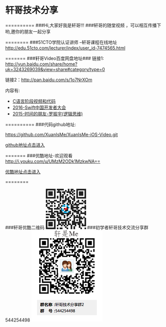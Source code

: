 # 轩哥技术分享
==========
###Hi,大家好我是轩哥!!!
###轩哥的随堂视频 ，可以相互传播下哟,邀你的朋友一起分享

========
###51CTO学院认证讲师 –轩哥课程在线地址
http://edu.51cto.com/lecturer/index/user_id-7474565.html


=======
###轩哥Video百度网盘地址###
链接1: 
http://yun.baidu.com/share/home?uk=3243269039&view=share#category/type=0


链接2：http://pan.baidu.com/s/1o7NrXOm

内容有:

* [C语言阶段视频和代码](http://yun.baidu.com/share/home?uk=3243269039&view=share#category/type=0)
* [2016-Swift中国开发者大会](http://yun.baidu.com/share/home?uk=3243269039&view=share#category/type=0)
* [2015-时间的朋友-罗振宇(逻辑思维)](http://yun.baidu.com/share/home?uk=3243269039&view=share#category/type=0)

==========
###代码github地址: 

https://github.com/XuanIsMe/XuanIsMe-iOS-Video.git

[github地址点击进入](https://github.com/XuanIsMe/XuanIsMe-iOS-Video.git)

=======
###优酷地址-欢迎观看
http://i.youku.com/u/UMzM2ODk1MzkwNA==

[优酷地址点击进入](http://i.youku.com/u/UMzM2ODk1MzkwNA==)

========

###轩哥优酷二维码
![](./images/优酷二维码.png) 
###初学者轩哥技术交流分享群544254498
![](./images/轩哥技术分享群2-1.png) 

 
